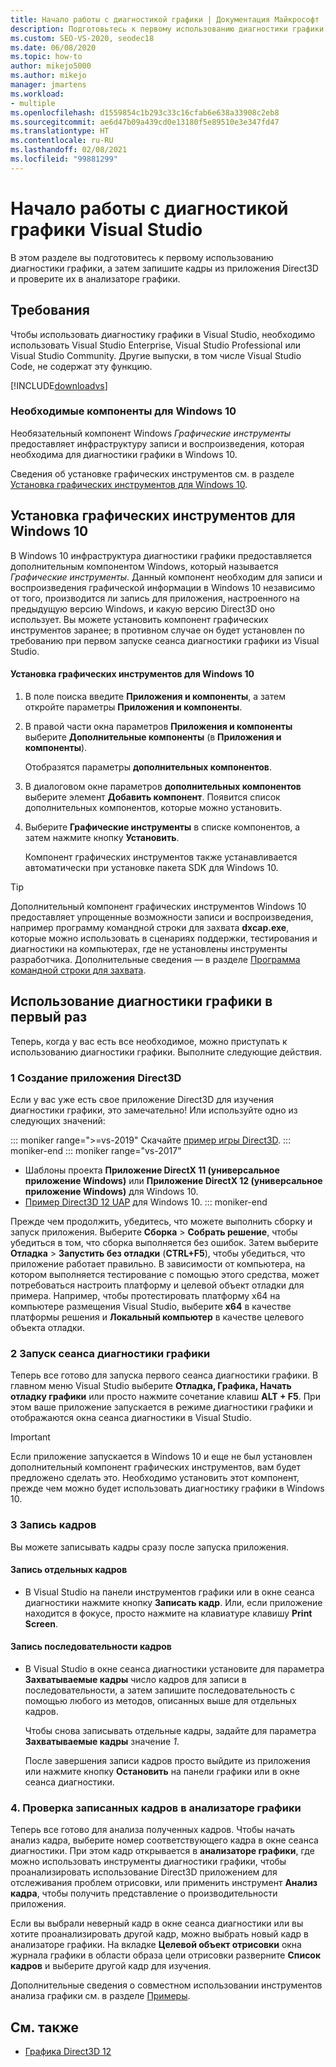 ```yaml
---
title: Начало работы с диагностикой графики | Документация Майкрософт
description: Подготовьтесь к первому использованию диагностики графики, а затем запишите кадры из приложения Direct3D и проверите их в анализаторе графики.
ms.custom: SEO-VS-2020, seodec18
ms.date: 06/08/2020
ms.topic: how-to
author: mikejo5000
ms.author: mikejo
manager: jmartens
ms.workload:
- multiple
ms.openlocfilehash: d1559854c1b293c33c16cfab6e638a33908c2eb8
ms.sourcegitcommit: ae6d47b09a439cd0e13180f5e89510e3e347fd47
ms.translationtype: HT
ms.contentlocale: ru-RU
ms.lasthandoff: 02/08/2021
ms.locfileid: "99881299"
---
```

# <a name="getting-started-with-visual-studio-graphics-diagnostics"></a>Начало работы с диагностикой графики Visual Studio
В этом разделе вы подготовитесь к первому использованию диагностики графики, а затем запишите кадры из приложения Direct3D и проверите их в анализаторе графики.

## <a name="requirements"></a>Требования
 Чтобы использовать диагностику графики в Visual Studio, необходимо использовать Visual Studio Enterprise, Visual Studio Professional или Visual Studio Community.  Другие выпуски, в том числе Visual Studio Code, не содержат эту функцию.

 [!INCLUDE[downloadvs](../includes/downloadvs_md.md)]

### <a name="windows-10-prerequisites"></a>Необходимые компоненты для Windows 10
 Необязательный компонент Windows *Графические инструменты* предоставляет инфраструктуру записи и воспроизведения, которая необходима для диагностики графики в Windows 10.

 Сведения об установке графических инструментов см. в разделе [Установка графических инструментов для Windows 10](#InstallGraphicsTools).

## <a name="install-graphics-tools-for-windows-10"></a><a name="InstallGraphicsTools"></a> Установка графических инструментов для Windows 10
 В Windows 10 инфраструктура диагностики графики предоставляется дополнительным компонентом Windows, который называется *Графические инструменты*. Данный компонент необходим для записи и воспроизведения графической информации в Windows 10 независимо от того, производится ли запись для приложения, настроенного на предыдущую версию Windows, и какую версию Direct3D оно использует. Вы можете установить компонент графических инструментов заранее; в противном случае он будет установлен по требованию при первом запуске сеанса диагностики графики из Visual Studio.

#### <a name="to-install-graphics-tools-for-windows-10"></a>Установка графических инструментов для Windows 10

1. В поле поиска введите **Приложения и компоненты**, а затем откройте параметры **Приложения и компоненты**.

2. В правой части окна параметров **Приложения и компоненты** выберите **Дополнительные компоненты** (в **Приложения и компоненты**).

   Отобразятся параметры **дополнительных компонентов**.

3. В диалоговом окне параметров **дополнительных компонентов** выберите элемент **Добавить компонент**. Появится список дополнительных компонентов, которые можно установить.

4. Выберите **Графические инструменты** в списке компонентов, а затем нажмите кнопку **Установить**.

   Компонент графических инструментов также устанавливается автоматически при установке пакета SDK для Windows 10.

> [!TIP]
> Дополнительный компонент графических инструментов Windows 10 предоставляет упрощенные возможности записи и воспроизведения, например программу командной строки для захвата **dxcap.exe**, которые можно использовать в сценариях поддержки, тестирования и диагностики на компьютерах, где не установлены инструменты разработчика. Дополнительные сведения — в разделе [Программа командной строки для захвата](command-line-capture-tool.md).

## <a name="using-graphics-diagnostics-for-the-first-time"></a>Использование диагностики графики в первый раз
 Теперь, когда у вас есть все необходимое, можно приступать к использованию диагностики графики. Выполните следующие действия.

### <a name="1---create-a-direct3d-app"></a>1 Создание приложения Direct3D

Если у вас уже есть свое приложение Direct3D для изучения диагностики графики, это замечательно! Или используйте одно из следующих значений:

::: moniker range=">=vs-2019"
Скачайте [пример игры Direct3D](/samples/microsoft/windows-universal-samples/simple3dgamedx/).
::: moniker-end
::: moniker range="vs-2017"
- Шаблоны проекта **Приложение DirectX 11 (универсальное приложение Windows)** или **Приложение DirectX 12 (универсальное приложение Windows)** для Windows 10.
- [Пример Direct3D 12 UAP](https://code.msdn.microsoft.com/Direct3D-12-UAP-Sample-ecb1779f) для Windows 10.
::: moniker-end

Прежде чем продолжить, убедитесь, что можете выполнить сборку и запуск приложения. Выберите **Сборка** > **Собрать решение**, чтобы убедиться в том, что сборка выполняется без ошибок. Затем выберите **Отладка** > **Запустить без отладки** (**CTRL+F5**), чтобы убедиться, что приложение работает правильно. В зависимости от компьютера, на котором выполняется тестирование с помощью этого средства, может потребоваться настроить платформу и целевой объект отладки для примера. Например, чтобы протестировать платформу x64 на компьютере размещения Visual Studio, выберите **x64** в качестве платформы решения и **Локальный компьютер** в качестве целевого объекта отладки. 

### <a name="2---start-a-graphics-diagnostics-session"></a>2 Запуск сеанса диагностики графики
 Теперь все готово для запуска первого сеанса диагностики графики. В главном меню Visual Studio выберите **Отладка, Графика, Начать отладку графики** или просто нажмите сочетание клавиш **ALT + F5**. При этом ваше приложение запускается в режиме диагностики графики и отображаются окна сеанса диагностики в Visual Studio.

> [!IMPORTANT]
> Если приложение запускается в Windows 10 и еще не был установлен дополнительный компонент графических инструментов, вам будет предложено сделать это. Необходимо установить этот компонент, прежде чем можно будет использовать диагностику графики в Windows 10.

### <a name="3---capture-frames"></a>3 Запись кадров
 Вы можете записывать кадры сразу после запуска приложения.

#### <a name="to-capture-single-frames"></a>Запись отдельных кадров

- В Visual Studio на панели инструментов графики или в окне сеанса диагностики нажмите кнопку **Записать кадр**. Или, если приложение находится в фокусе, просто нажмите на клавиатуре клавишу **Print Screen**.

#### <a name="to-capture-a-sequence-of-frames"></a>Запись последовательности кадров

- В Visual Studio в окне сеанса диагностики установите для параметра **Захватываемые кадры** число кадров для записи в последовательности, а затем запишите последовательность с помощью любого из методов, описанных выше для отдельных кадров.

   Чтобы снова записывать отдельные кадры, задайте для параметра **Захватываемые кадры** значение *1*.

  После завершения записи кадров просто выйдите из приложения или нажмите кнопку **Остановить** на панели графики или в окне сеанса диагностики.

### <a name="4---examine-captured-frames-in-the-graphics-analyzer"></a>4\. Проверка записанных кадров в анализаторе графики
 Теперь все готово для анализа полученных кадров. Чтобы начать анализ кадра, выберите номер соответствующего кадра в окне сеанса диагностики. При этом кадр открывается в **анализаторе графики**, где можно использовать инструменты диагностики графики, чтобы проанализировать использование Direct3D приложением для отслеживания проблем отрисовки, или применить инструмент **Анализ кадра**, чтобы получить представление о производительности приложения.

 Если вы выбрали неверный кадр в окне сеанса диагностики или вы хотите проанализировать другой кадр, можно выбрать новый кадр в анализаторе графики. На вкладке **Целевой объект отрисовки** окна журнала графики в области образа цели отрисовки разверните **Список кадров** и выберите другой кадр для изучения.

 Дополнительные сведения о совместном использовании инструментов анализа графики см. в разделе [Примеры](graphics-diagnostics-examples.md).

## <a name="see-also"></a>См. также
- [Графика Direct3D 12](/windows/desktop/direct3d12/direct3d-12-graphics)